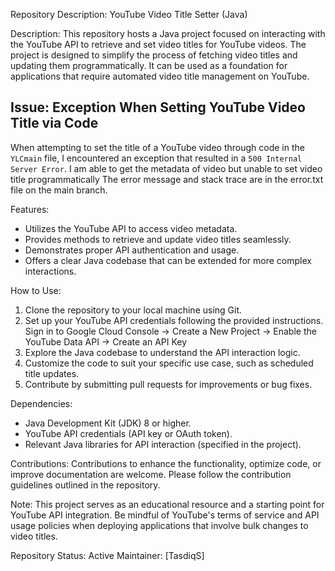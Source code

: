 Repository Description: YouTube Video Title Setter (Java)

Description:
This repository hosts a Java project focused on interacting with the YouTube API to retrieve and set video titles for YouTube videos. The project is designed to simplify the process of fetching video titles and updating them programmatically. It can be used as a foundation for applications that require automated video title management on YouTube.

## Issue: Exception When Setting YouTube Video Title via Code

When attempting to set the title of a YouTube video through code in the `YLCmain` file, I encountered an exception that resulted in a `500 Internal Server Error`. I am able to get the metadata of video but unable to set video title programmatically The error message and stack trace are in the error.txt file on the main branch. 


Features:
- Utilizes the YouTube API to access video metadata.
- Provides methods to retrieve and update video titles seamlessly.
- Demonstrates proper API authentication and usage.
- Offers a clear Java codebase that can be extended for more complex interactions.

How to Use:
1. Clone the repository to your local machine using Git.
2. Set up your YouTube API credentials following the provided instructions.
   Sign in to Google Cloud Console -> Create a New Project -> Enable the YouTube Data API -> Create an API Key
4. Explore the Java codebase to understand the API interaction logic.
5. Customize the code to suit your specific use case, such as scheduled title updates.
6. Contribute by submitting pull requests for improvements or bug fixes.

Dependencies:
- Java Development Kit (JDK) 8 or higher.
- YouTube API credentials (API key or OAuth token).
- Relevant Java libraries for API interaction (specified in the project).

Contributions:
Contributions to enhance the functionality, optimize code, or improve documentation are welcome. Please follow the contribution guidelines outlined in the repository.

Note:
This project serves as an educational resource and a starting point for YouTube API integration. Be mindful of YouTube's terms of service and API usage policies when deploying applications that involve bulk changes to video titles.

Repository Status: Active
Maintainer: [TasdiqS]
